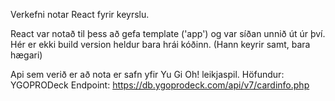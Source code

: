 Verkefni notar React fyrir keyrslu.

React var notað til þess að gefa template ('app') og var síðan unnið út úr því.
Hér er ekki build version heldur bara hrái kóðinn. (Hann keyrir samt, bara hægari)

Api sem verið er að nota er safn yfir Yu Gi Oh! leikjaspil.
Höfundur: YGOPRODeck        Endpoint: https://db.ygoprodeck.com/api/v7/cardinfo.php